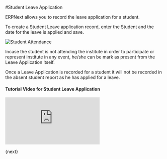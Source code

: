 #Student Leave Application 

ERPNext allows you to record the leave application for a student. 

To create a Student Leave application record, enter the Student and the date for the leave is applied and save.

<img class="screenshot" alt="Student Attendance" src="{{docs_base_url}}/assets/img/education/schedule/student-leave-application.gif">

Incase the student is not attending the institute in order to participate or represent institute in any event, he/she can be mark as present from the Leave Application itself. 

Once a Leave Application is recorded for a student it will not be recorded in the absent student report as he has applied for a leave. 

#### Tutorial Video for Student Leave Application



<div>
    <div class='embed-container'>
        <iframe src='https://www.youtube.com/embed/NwwH5t-NKBE' frameborder='0' allowfullscreen>
        </iframe>
    </div>
</div>

{next}